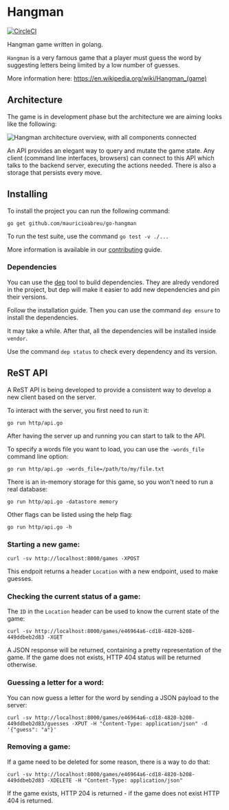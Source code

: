 # Hangman

[![CircleCI](https://circleci.com/gh/mauricioabreu/go-hangman.svg?style=svg)](https://circleci.com/gh/mauricioabreu/go-hangman)

Hangman game written in golang.

`Hangman` is a very famous game that a player must guess
the word by suggesting letters being limited by a low number of
guesses.

More information here: https://en.wikipedia.org/wiki/Hangman_(game)

## Architecture

The game is in development phase but the architecture we are aiming looks like the following:

![Hangman architecture overview, with all components connected](misc/hangman_architecture.png "Architecture overview")

An API provides an elegant way to query and mutate the game state. Any client (command line interfaces, browsers) can connect to this API which talks to the backend server, executing the actions needed. There is also a storage that persists every move.

## Installing

To install the project you can run the following command:

```
go get github.com/mauricioabreu/go-hangman
```

To run the test suite, use the command `go test -v ./...`

More information is available in our [contributing](CONTRIBUTING.md) guide.

### Dependencies

You can use the [dep](https://golang.github.io/dep/) tool to build dependencies. They are alredy vendored in the project, but
dep will make it easier to add new dependencies and pin their versions.

Follow the installation guide. Then you can use the command `dep ensure` to install the dependencies.

It may take a while. After that, all the dependencies will be installed inside `vendor`.

Use the command `dep status` to check every dependency and its version.

## ReST API

A ReST API is being developed to provide a consistent way to develop a new client based on the server.

To interact with the server, you first need to run it:

    go run http/api.go

After having the server up and running you can start to talk to the API.

To specify a words file you want to load, you can use the `-words_file` command line option:

    go run http/api.go -words_file=/path/to/my/file.txt

There is an in-memory storage for this game, so you won't need to run a real database:

    go run http/api.go -datastore memory

Other flags can be listed using the help flag:

    go run http/api.go -h

### Starting a new game:

    curl -sv http://localhost:8000/games -XPOST

This endpoit returns a header `Location` with a new endpoint, used to make guesses.

### Checking the current status of a game:

The `ID` in the `Location` header can be used to know the current state of the game:

    curl -sv http://localhost:8000/games/e46964a6-cd18-4820-b208-449ddbeb2d83 -XGET

A JSON response will be returned, containing a pretty representation of the game. If the game does not exists, HTTP 404 status will be returned otherwise.

### Guessing a letter for a word:

You can now guess a letter for the word by sending a JSON payload to the server:

    curl -sv http://localhost:8000/games/e46964a6-cd18-4820-b208-449ddbeb2d83/guesses -XPUT -H "Content-Type: application/json" -d '{"guess": "a"}'

### Removing a game:

If a game need to be deleted for some reason, there is a way to do that:

    curl -sv http://localhost:8000/games/e46964a6-cd18-4820-b208-449ddbeb2d83 -XDELETE -H "Content-Type: application/json"

If the game exists, HTTP 204 is returned - if the game does not exist HTTP 404 is returned. 
